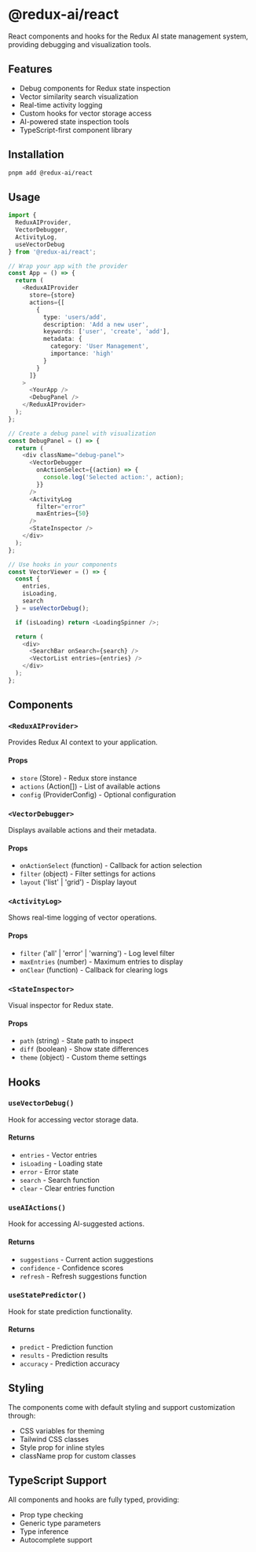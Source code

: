 # @redux-ai/react

React components and hooks for the Redux AI state management system, providing debugging and visualization tools.

## Features

- Debug components for Redux state inspection
- Vector similarity search visualization
- Real-time activity logging
- Custom hooks for vector storage access
- AI-powered state inspection tools
- TypeScript-first component library

## Installation

```bash
pnpm add @redux-ai/react
```

## Usage

```typescript
import {
  ReduxAIProvider,
  VectorDebugger,
  ActivityLog,
  useVectorDebug
} from '@redux-ai/react';

// Wrap your app with the provider
const App = () => {
  return (
    <ReduxAIProvider
      store={store}
      actions={[
        {
          type: 'users/add',
          description: 'Add a new user',
          keywords: ['user', 'create', 'add'],
          metadata: {
            category: 'User Management',
            importance: 'high'
          }
        }
      ]}
    >
      <YourApp />
      <DebugPanel />
    </ReduxAIProvider>
  );
};

// Create a debug panel with visualization
const DebugPanel = () => {
  return (
    <div className="debug-panel">
      <VectorDebugger
        onActionSelect={(action) => {
          console.log('Selected action:', action);
        }}
      />
      <ActivityLog
        filter="error"
        maxEntries={50}
      />
      <StateInspector />
    </div>
  );
};

// Use hooks in your components
const VectorViewer = () => {
  const {
    entries,
    isLoading,
    search
  } = useVectorDebug();

  if (isLoading) return <LoadingSpinner />;

  return (
    <div>
      <SearchBar onSearch={search} />
      <VectorList entries={entries} />
    </div>
  );
};
```

## Components

### `<ReduxAIProvider>`

Provides Redux AI context to your application.

#### Props

- `store` (Store) - Redux store instance
- `actions` (Action[]) - List of available actions
- `config` (ProviderConfig) - Optional configuration

### `<VectorDebugger>`

Displays available actions and their metadata.

#### Props

- `onActionSelect` (function) - Callback for action selection
- `filter` (object) - Filter settings for actions
- `layout` ('list' | 'grid') - Display layout

### `<ActivityLog>`

Shows real-time logging of vector operations.

#### Props

- `filter` ('all' | 'error' | 'warning') - Log level filter
- `maxEntries` (number) - Maximum entries to display
- `onClear` (function) - Callback for clearing logs

### `<StateInspector>`

Visual inspector for Redux state.

#### Props

- `path` (string) - State path to inspect
- `diff` (boolean) - Show state differences
- `theme` (object) - Custom theme settings

## Hooks

### `useVectorDebug()`

Hook for accessing vector storage data.

#### Returns

- `entries` - Vector entries
- `isLoading` - Loading state
- `error` - Error state
- `search` - Search function
- `clear` - Clear entries function

### `useAIActions()`

Hook for accessing AI-suggested actions.

#### Returns

- `suggestions` - Current action suggestions
- `confidence` - Confidence scores
- `refresh` - Refresh suggestions function

### `useStatePredictor()`

Hook for state prediction functionality.

#### Returns

- `predict` - Prediction function
- `results` - Prediction results
- `accuracy` - Prediction accuracy

## Styling

The components come with default styling and support customization through:

- CSS variables for theming
- Tailwind CSS classes
- Style prop for inline styles
- className prop for custom classes

## TypeScript Support

All components and hooks are fully typed, providing:

- Prop type checking
- Generic type parameters
- Type inference
- Autocomplete support
